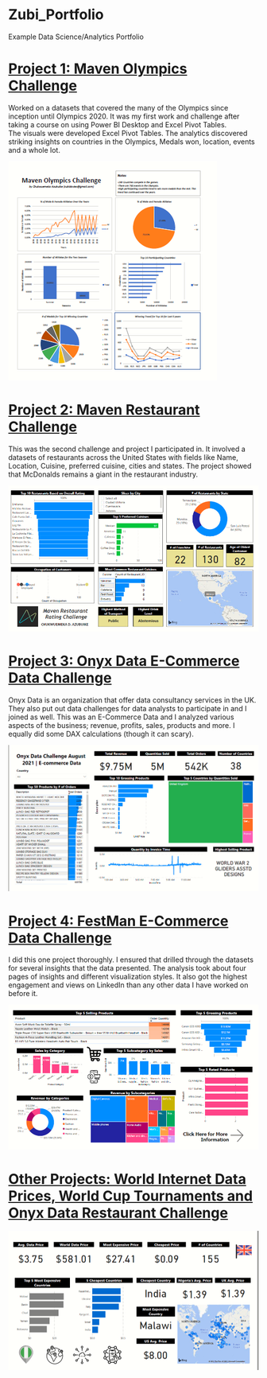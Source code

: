 # Zubi_Portfolio
Example Data Science/Analytics Portfolio

# [Project 1: Maven Olympics Challenge](https://github.com/zubidavies/Zubi_Portfolio)
Worked on a datasets that covered the many of the Olympics since inception until Olympics 2020. 
It was my first work and challenge after taking a course on using Power BI Desktop and Excel Pivot Tables.  
The visuals were developed Excel Pivot Tables. 
The analytics discovered striking insights on countries in the Olympics, Medals won, location, events and a whole lot. 

![](/images/olympics.PNG)

# [Project 2: Maven Restaurant Challenge](https://github.com/zubidavies/Zubi_Portfolio)
This was the second challenge and project I participated in. 
It involved a datasets of restaurants across the United States with fields like Name, Location, Cuisine, preferred cuisine, cities and states. 
The project showed that McDonalds remains a giant in the restaurant industry. 

![](/images/maven.PNG)

# [Project 3: Onyx Data E-Commerce Data Challenge](https://github.com/zubidavies/Zubi_Portfolio)
Onyx Data is an organization that offer data consultancy services in the UK. They also put out data challenges for data analysts to participate in and I joined as well. 
This was an E-Commerce Data and I analyzed various aspects of the business; revenue, profits, sales, products and more. 
I equally did some DAX calculations (though it can scary). 

![](/images/onyx.PNG)

# [Project 4: FestMan E-Commerce Data Challenge](https://github.com/zubidavies/Zubi_Portfolio)
I did this one project thoroughly. I ensured that drilled through the datasets for several insights that the data presented. 
The analysis took about four pages of insights and different visualization styles. 
It also got the highest engagement and views on LinkedIn than any other data I have worked on before it.

![](/images/festman.PNG)

# [Other Projects: World Internet Data Prices, World Cup Tournaments and Onyx Data Restaurant Challenge](https://github.com/zubidavies/Zubi_Portfolio) 

![](/images/data.PNG) 
